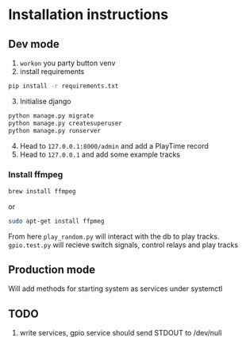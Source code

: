 # Installation instructions

## Dev mode
1. `workon` you party button venv
2. install requirements

``` bash
pip install -r requirements.txt
```

3. Initialise django
``` bash
python manage.py migrate
python manage.py createsuperuser
python manage.py runserver
```
4. Head to `127.0.0.1:8000/admin` and add a PlayTime record
5. Head to `127.0.0.1` and add some example tracks

### Install ffmpeg

``` bash
brew install ffmpeg
```
or

``` bash
sudo apt-get install ffpmeg
```

From here `play_random.py` will interact with the db to play tracks. `gpio.test.py` will recieve switch signals, control relays and play tracks


## Production mode

Will add methods for starting system as services under systemctl

## TODO

1. write services, gpio service should send STDOUT to /dev/null